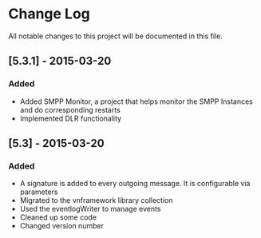 # Change Log
All notable changes to this project will be documented in this file.

## [5.3.1] - 2015-03-20
### Added  
 - Added SMPP Monitor, a project that helps monitor the SMPP Instances and do corresponding restarts
 - Implemented DLR functionality

## [5.3] - 2015-03-20
### Added
 - A signature is added to every outgoing message. It is configurable via parameters
 - Migrated to the vnframework library collection
 - Used the eventlogWriter to manage events
 - Cleaned up some code
 - Changed version number